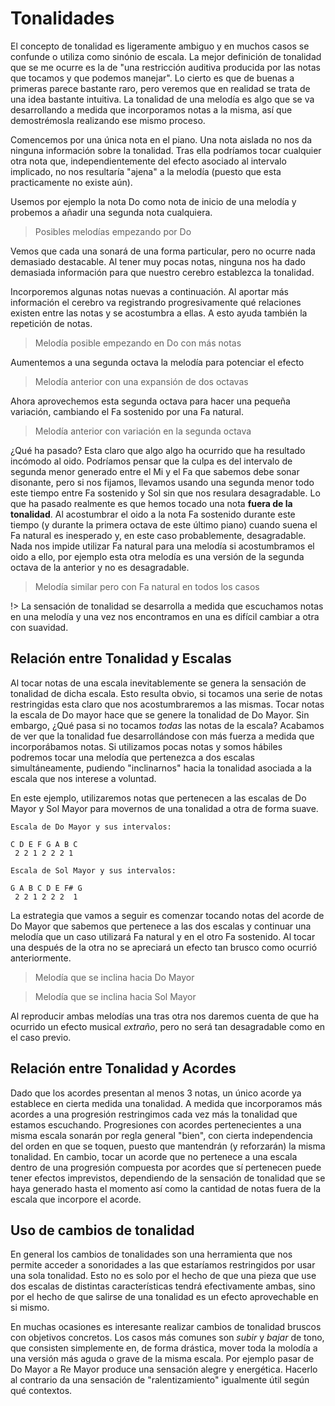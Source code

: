 <h1> Tonalidades </h1>

El concepto de tonalidad es ligeramente ambiguo y en muchos casos se confunde o utiliza como sinónio de escala. La mejor definición de tonalidad que se me ocurre es la de "una restricción auditiva producida por las notas que tocamos y que podemos manejar". Lo cierto es que de buenas a primeras parece bastante raro, pero veremos que en realidad se trata de una idea bastante intuitiva. La tonalidad
de una melodía es algo que se va desarrollando a medida que incorporamos notas
a la misma, así que demostrémosla realizando ese mismo proceso.

Comencemos por una única nota en el piano. Una nota aislada no nos da ninguna
información sobre la tonalidad. Tras ella podríamos tocar cualquier otra nota
que, independientemente del efecto asociado al intervalo implicado, no nos resultaría "ajena" a la melodía (puesto que esta practicamente no existe aún).

Usemos por ejemplo la nota Do como nota de inicio de una melodía y probemos a
añadir una segunda nota cualquiera.

<div id ="piano_1" class="piano_container"></div>

<div id ="piano_2" class="piano_container"></div>

<div id ="piano_3" class="piano_container"></div>

<div id ="piano_4" class="piano_container"></div>

> Posibles melodías empezando por Do

Vemos que cada una sonará de una forma particular, pero no ocurre nada demasiado
destacable. Al tener muy pocas notas, ninguna nos ha dado demasiada información
para que nuestro cerebro establezca la tonalidad.

Incorporemos algunas notas nuevas a continuación. Al aportar más información el cerebro va registrando progresivamente qué relaciones existen entre las notas y se acostumbra a ellas. A esto ayuda también la repetición de notas.

<div id ="piano_5" class="piano_container"></div>

> Melodía posible empezando en Do con más notas

Aumentemos a una segunda octava la melodía para potenciar el efecto

<div id ="piano_6" class="piano_container"></div>

> Melodía anterior con una expansión de dos octavas

Ahora aprovechemos esta segunda octava para hacer una pequeña variación,
cambiando el Fa sostenido por una Fa natural.

<div id ="piano_7" class="piano_container"></div>

> Melodía anterior con variación en la segunda octava


¿Qué ha pasado? Esta claro que algo algo ha ocurrido que ha resultado incómodo
al oido. Podríamos pensar que la culpa es del intervalo de segunda menor
generado entre el Mi y el Fa que sabemos debe sonar disonante, pero si nos fijamos, llevamos usando una segunda menor todo este tiempo entre Fa sostenido
y Sol sin que nos resulara desagradable. Lo que ha pasado realmente es que hemos
tocado una nota __fuera de la tonalidad__. Al acostumbrar el oido a la nota Fa
sostenido durante este tiempo (y durante la primera octava de este último piano)
cuando suena el Fa natural es inesperado y, en este caso probablemente, desagradable. Nada nos impide utilizar Fa natural para una melodía si acostumbramos el oido a ello, por ejemplo esta otra melodía es una versión de la
segunda octava de la anterior y no es desagradable.

<div id ="piano_8" class="piano_container"></div>

> Melodía similar pero con Fa natural en todos los casos

!> La sensación de tonalidad se desarrolla a medida que escuchamos notas
en una melodía y una vez nos encontramos en una es difícil cambiar a otra
con suavidad.

<h2> Relación entre Tonalidad y Escalas </h2>

Al tocar notas de una escala inevitablemente se genera la sensación de tonalidad de dicha escala. Esto resulta obvio, si tocamos una serie de notas restringidas
esta claro que nos acostumbraremos a las mismas. Tocar notas la escala de Do mayor hace que se genere la tonalidad de Do Mayor. Sin embargo, ¿Qué pasa si no
tocamos _todas_ las notas de la escala? Acabamos de ver que la tonalidad fue
desarrollándose con más fuerza a medida que incorporábamos notas. Si utilizamos
pocas notas y somos hábiles podremos tocar una melodía que pertenezca a dos
escalas simultáneamente, pudiendo "inclinarnos" hacia la tonalidad asociada a la escala que nos interese a voluntad.

En este ejemplo, utilizaremos notas que pertenecen a las escalas de Do Mayor y
Sol Mayor para movernos de una tonalidad a otra de forma suave.


    Escala de Do Mayor y sus intervalos:

    C D E F G A B C
     2 2 1 2 2 2 1

    Escala de Sol Mayor y sus intervalos:

    G A B C D E F# G
     2 2 1 2 2 2  1

La estrategia que vamos a seguir es comenzar tocando notas del acorde de Do Mayor
que sabemos que pertenece a las dos escalas y continuar una melodía que un caso
utilizará Fa natural y en el otro Fa sostenido. Al tocar una después de la otra
no se apreciará un efecto tan brusco como ocurrió anteriormente.

<div id ="piano_9" class="piano_container"></div>

> Melodía que se inclina hacia Do Mayor

<div id ="piano_10" class="piano_container"></div>

> Melodía que se inclina hacia Sol Mayor

Al reproducir ambas melodías una tras otra nos daremos cuenta de que
ha ocurrido un efecto musical _extraño_, pero no será tan desagradable como en el caso previo.

<h2> Relación entre Tonalidad y Acordes </h2>

Dado que los acordes presentan al menos 3 notas, un único acorde ya
establece en cierta medida una tonalidad. A medida que incorporamos
más acordes a una progresión restringimos cada vez más la tonalidad
que estamos escuchando. Progresiones con acordes pertenecientes a una misma escala sonarán por regla general "bien", con cierta independencia del orden en que se toquen, puesto que mantendrán (y reforzarán) la misma tonalidad. En cambio, tocar un acorde que no pertenece a una escala dentro de una progresión compuesta por acordes que sí pertenecen puede tener efectos imprevistos, dependiendo de la sensación de tonalidad que se haya generado hasta el momento así como la cantidad de notas
fuera de la escala que incorpore el acorde.

<h2> Uso de cambios de tonalidad </h2>

En general los cambios de tonalidades son una herramienta que nos permite acceder
a sonoridades a las que estaríamos restringidos por usar una sola tonalidad. Esto no es solo por el hecho de que una pieza que use dos escalas de distintas características tendrá efectivamente ambas, sino por el hecho de que salirse de
una tonalidad es un efecto aprovechable en si mismo.

En muchas ocasiones es interesante realizar cambios de tonalidad bruscos con objetivos concretos. Los casos más comunes son _subir_ y _bajar_ de tono, que consisten simplemente en, de forma drástica, mover toda la molodía a una versión más aguda o grave de la misma escala. Por ejemplo pasar de Do Mayor a Re Mayor
produce una sensación alegre y energética. Hacerlo al contrario da una sensación
de "ralentizamiento" igualmente útil según qué contextos.

<link rel="stylesheet" href="PianoGenerator/style.css">
<script>
piano({
    tag: "piano_1",
    octaves: 2,
    pressed: ["C", "D#"],
    controls: ["up"]
});
piano({
    tag: "piano_2",
    octaves: 2,
    pressed: ["C", "D"],
    controls: ["up"]
});
piano({
    tag: "piano_3",
    octaves: 2,
    pressed: ["C", "E"],
    controls: ["up"]
});
piano({
    tag: "piano_4",
    octaves: 2,
    pressed: ["C", "F"],
    controls: ["up"]
});
piano({
    tag: "piano_5",
    octaves: 2,
    pressed: ["C", "E", "F#", "G"],
    controls: ["spring"]
});
piano({
    tag: "piano_6",
    octaves: 2,
    pressed: ["C", "E", "F#", "G", "C", "E", "F#", "G"],
    controls: ["spring"]
});
piano({
    tag: "piano_7",
    octaves: 2,
    pressed: ["C", "E", "F#", "G", "C", "E", "F", "G"],
    controls: ["spring"]
});
piano({
    tag: "piano_8",
    octaves: 2,
    pressed: ["C", "E", "F", "G", "C", "E", "F", "G"],
    controls: ["spring"]
});
piano({
    tag: "piano_9",
    octaves: 2,
    pressed: ["C", "E", "G", "C", "E", "F", "E"],
    controls: ["spring"]
});
piano({
    tag: "piano_10",
    octaves: 2,
    pressed: ["C", "E", "G", "C", "E", "F#", "G"],
    controls: ["spring"]
});
</script>